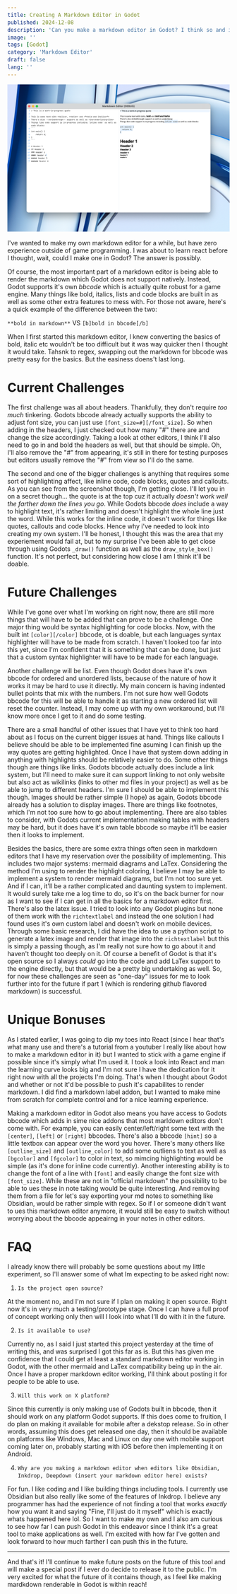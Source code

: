 ```yaml
---
title: Creating A Markdown Editor in Godot
published: 2024-12-08
description: 'Can you make a markdown editor in Godot? I think so and imma do it'
image: ''
tags: [Godot]
category: 'Markdown Editor'
draft: false 
lang: ''
---
```


![alt text](../../assets/images/markdown_editor_godot/MarkdownEditorGodotV1.png)

I've wanted to make my own markdown editor for a while, but have zero experience outside of game programming. I was about to learn react before I thought, wait, could I make one in Godot? The answer is possibly.

Of course, the most important part of a markdown editor is being able to render the markdown which Godot does not support natively. Instead, Godot supports it's own *bbcode* which is actually quite robust for a game engine. Many things like bold, italics, lists and code blocks are built in as well as some other extra features to mess with. For those not aware, here's a quick example of the difference between the two:

`**bold in markdown**` VS `[b]bold in bbcode[/b]`

When I first started this markdown editor, I knew converting the basics of bold, italic etc wouldn't be too difficult but it was way quicker then I thought it would take. Tahsnk to regex, swapping out the markdown for bbcode was pretty easy for the basics. But the easiness doens't last long. 

# Current Challenges

The first challenge was all about headers. Thankfully, they don't require *too much* tinkering. Godots bbcode already actually supports the ability to adjust font size, you can just use `[font_size=#][/font_size]`. So when adding in the headers, I just checked out how many "#" there are and change the size accordingly. Taking a look at other editors, I think I'll also need to go in and bold the headers as well, but that should be simple. Oh, I'll also remove the "#" from appearing, it's still in there for testing purposes but editors usually remove the "#" from view so I'll do the same.

The second and one of the bigger challenges is anything that requires some sort of highlighting affect, like inline code, code blocks, quotes and callouts. As you can see from the screenshot though, I'm getting close. I'll let you in on a secret though... the quote is at the top cuz it actually *doesn't work well the farther down the lines you go*. While Godots bbcode *does* include a way to highlight text, it's rather limiting and doesn't highlight the whole line just the word. While this works for the inline code, it doesn't work for things like quotes, callouts and code blocks. Hence why i've needed to look into creating my own system. I'll be honest, I thought this was the area that my experiement would fail at, but to my surprise I've been able to get close through using Godots `_draw()` function as well as the `draw_style_box()` function. It's not perfect, but considering how close I am I think it'll be doable.

# Future Challenges

While I've gone over what I'm working on right now, there are still more things that will have to be added that can prove to be a challenge. One major thing would be syntax highlighting for code blocks. Now, with the built int `[color][/color]` bbcode, ot is doable, but each languages syntax highlighter will have to be made from scratch. I haven't looked too far into this yet, since I'm confident that it is something that can be done, but just that a custom syntax highlighter will have to be made for each language.

Another challenge will be list. Even though Godot does have it's own bbcode for ordered and unordered lists, because of the nature of how it works it may be hard to use it directly. My main concern is having indented bullet points that mix with the numbers. I'm not sure how well Godots bbcode for this will be able to handle it as starting a new ordered list will reset the counter. Instead, I may come up with my own workaround, but I'll know more once I get to it and do some testing.

There are a small handful of other issues that I have yet to think too hard about as I focus on the current bigger issues at hand. Things like callouts I believe should be able to be implemented fine asuming I can finish up the way quotes are getting highlighted. Once I have that system down adding in anything with highlights should be relatively easier to do. Some other things though are things like links. Godots bbcode actually does include a link system, but I'll need to make sure it can support linking to not only website but also act as wikilinks (links to other md files in your project) as well as be able to jump to different headers. I'm sure I should be able to implement this though. Images should be rather simple (I hope) as again, Godots bbcode already has a solution to display images. There are things like footnotes, which I'm not too sure how to go about implementing. There are also tables to consider, with Godots current implementation making tables with headers may be hard, but it does have it's own table bbcode so maybe it'll be easier then it looks to implement.

Besides the basics, there are some extra things often seen in markdown editors that I have my reservation over the possibility of implementing. This includes two major systems: mermaid diagrams and LaTex. Considering the method I'm using to render the highlight coloring, I believe I may be able to implement a system to render mermaid diagrams, but I'm not too sure yet. And if I can, it'll be a rather complicated and daunting system to implement. It would surely take me a log time to do, so it's on the back burner for now as I want to see if I can get in all the basics for a markdown editor first. There's also the latex issue. I tried to look into any Godot plugins but none of them work with the `richtextlabel` and instead the one solution I had found uses it's own custom label and doesn't work on mobile devices. Through some basic research, I did have the idea to use a python script to generate a latex image and render that image into the `richtextlabel` but this is simply a passing though, as I'm really not sure how to go about it and haven't thought too deeply on it. Of course a benefit of Godot is that it's open source so I always *could* go into the code and add LaTex support to the engine directly, but that would be a pretty big undertaking as well. So, for now these challenges are seen as "one-day" issues for me to look further into for the future if part 1 (which is rendering github flavored markdown) is successful. 

# Unique Bonuses

As I stated earlier, I was going to dip my toes into React (since I hear that's what many use and there's a tutorial from a youtuber I really like about how to make a markdown editor in it) but I wanted to stick with a game engine if possible since it's simply what I'm used it. I took a look into React and man the learning curve looks big and I'm not sure I have the dedication for it right now with all the projects I'm doing. That's when I thought about Godot and whether or not it'd be possible to push it's capabilites to render markdown. I did find a markdown label addon, but I wanted to make mine from scratch for complete control and for a nice learning experience.

Making a markdown editor in Godot also means you have access to Godots bbcode which adds in sime nice addons that most marldown editors don't come with. For example, you can easily center/left/right some text with the `[center]`, `[left]` or `[right]` bbcodes. There's also a bbcode `[hint]` so a little textbox can appear over the word you hover. There's many others like `[outline_size]` and `[outline_color]` to add some outliens to text as well as `[bgcolor]` and `[fgcolor]` to color in text, so mimcing highlighting would be simple (as it's done for inline code currently). Another interesting ability is to change the font of a line with `[font]` and easily change the font size with `[font_size]`. While these are not in "official markdown" the possibility to be able to ues these in note taking would be quite interesting. And removing them from a file for let's say exporting your md notes to something like Obsidian, would be rather simple with regex. So if I or someone didn't want to ues this markdown editor anymore, it would still be easy to switch without worrying about the bbcode appeairng in your notes in other editors.

# FAQ

I already know there will probably be some questions about my little experiment, so I'll answer some of what Im expecting to be asked right now:

1. `Is the project open source?`

At the moment no, and I'm not sure if I plan on making it open source. Right now it's in very much a testing/prototype stage. Once I can have a full proof of concept working only then will I look into what I'll do with it in the future.

2. `Is it available to use?`

Currently no, as I said I just started this project yesterday at the time of writing this, and was surprised I got this far as is. But this has given me confidence that I could get at least a standard markdown editor working in Godot, with the other mermaid and LaTex compatibility being up in the air. Once I have a proper markdown editor working, I'll think about posting it for people to be able to use.

3. `Will this work on X platform?`

Since this currently is only making use of Godots built in bbcode, then it should work on any platform Godot supports. If this does come to fruition, I do plan on making it available for mobile after a dekstop release. So in other words, assuming this does get released one day, then it should be available on platforms like Windows, Mac and Linux on day one with mobile support coming later on, probably starting with iOS before then implementing it on Android.

4. `Why are you making a markdown editor when editors like Obsidian, Inkdrop, Deepdown (insert your markdown editor here) exists?`

For fun. I like coding and I like building things including tools. I currently use Obsidian but also really like some of the features of Inkdrop. I believe any programmer has had the experience of not finding a tool that works *exactly* how you want it and saying "Fine, I'll just do it myself" which is exactly whats happened here lol. So I want to make my own and I also am curious to see how far I can push Godot in this endeavor since I think it's a great tool to make applications as well. I'm excited with how far I've gotten and look forward to how much farther I can push this in the future.

---

And that's it! I'll continue to make future posts on the future of this tool and will make a special post if I ever do decide to release it to the public. I'm very excited for what the future of it contains though, as I feel like making mardkdown renderable in Godot is within reach! 